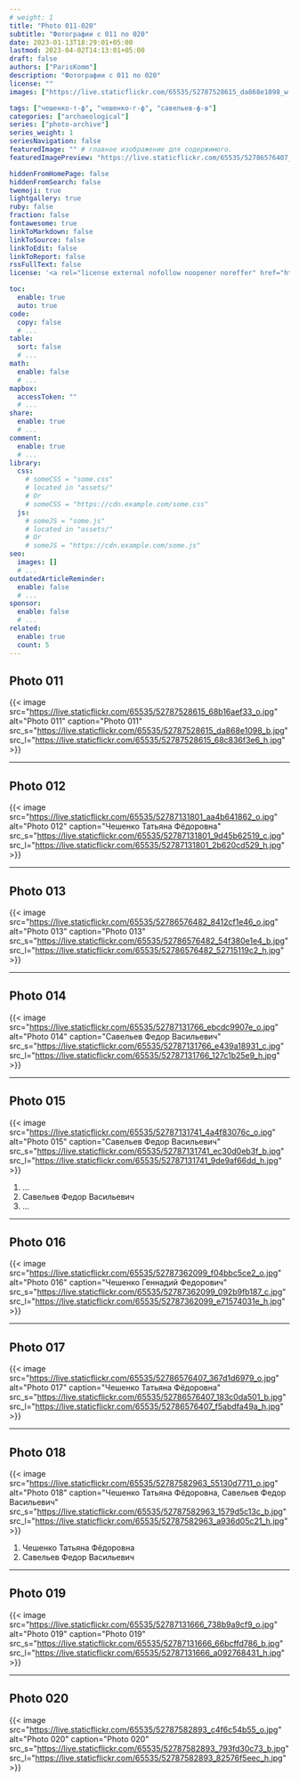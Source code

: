 ```yaml
---
# weight: 1
title: "Photo 011-020"
subtitle: "Фотографии с 011 по 020"
date: 2023-01-13T18:29:01+05:00
lastmod: 2023-04-02T14:13:01+05:00
draft: false
authors: ["ParisKomm"]
description: "Фотографии с 011 по 020"
license: ""
images: ["https://live.staticflickr.com/65535/52787528615_da868e1098_w.jpg"] # изображения страниц для Open Graph и Twitter Cards.

tags: ["чешенко-т-ф", "чешенко-г-ф", "савельев-ф-в"]
categories: ["archaeological"]
series: ["photo-archive"]
series_weight: 1
seriesNavigation: false
featuredImage: "" # главное изображение для содержимого.
featuredImagePreview: "https://live.staticflickr.com/65535/52786576407_183c0da501_b.jpg" # изображение для главной страницы.

hiddenFromHomePage: false
hiddenFromSearch: false
twemoji: true
lightgallery: true
ruby: false
fraction: false
fontawesome: true
linkToMarkdown: false
linkToSource: false
linkToEdit: false
linkToReport: false
rssFullText: false
license: '<a rel="license external nofollow noopener noreffer" href="https://creativecommons.org/licenses/by-nc-nd/4.0/" target="_blank">CC BY-NC-ND 4.0</a>'

toc:
  enable: true
  auto: true
code:
  copy: false
  # ...
table:
  sort: false
  # ...
math:
  enable: false
  # ...
mapbox:
  accessToken: ""
  # ...
share:
  enable: true
  # ...
comment:
  enable: true
  # ...
library:
  css:
    # someCSS = "some.css"
    # located in "assets/"
    # Or
    # someCSS = "https://cdn.example.com/some.css"
  js:
    # someJS = "some.js"
    # located in "assets/"
    # Or
    # someJS = "https://cdn.example.com/some.js"
seo:
  images: []
  # ...
outdatedArticleReminder:
  enable: false
  # ...
sponsor:
  enable: false
  # ...
related:
  enable: true
  count: 5
---
```


<!--more-->

## Photo 011

{{< image src="https://live.staticflickr.com/65535/52787528615_68b16aef33_o.jpg" alt="Photo 011" caption="Photo 011" src_s="https://live.staticflickr.com/65535/52787528615_da868e1098_b.jpg" src_l="https://live.staticflickr.com/65535/52787528615_68c836f3e6_h.jpg" >}}

***

## Photo 012

{{< image src="https://live.staticflickr.com/65535/52787131801_aa4b641862_o.jpg" alt="Photo 012" caption="Чешенко Татьяна Фёдоровна" src_s="https://live.staticflickr.com/65535/52787131801_9d45b62519_c.jpg" src_l="https://live.staticflickr.com/65535/52787131801_2b620cd529_h.jpg" >}}

***

## Photo 013

{{< image src="https://live.staticflickr.com/65535/52786576482_8412cf1e46_o.jpg" alt="Photo 013" caption="Photo 013" src_s="https://live.staticflickr.com/65535/52786576482_54f380e1e4_b.jpg" src_l="https://live.staticflickr.com/65535/52786576482_52715119c2_h.jpg" >}}

***

## Photo 014

{{< image src="https://live.staticflickr.com/65535/52787131766_ebcdc9907e_o.jpg" alt="Photo 014" caption="Савельев Федор Васильевич" src_s="https://live.staticflickr.com/65535/52787131766_e439a18931_c.jpg" src_l="https://live.staticflickr.com/65535/52787131766_127c1b25e9_h.jpg" >}}

***

## Photo 015

{{< image src="https://live.staticflickr.com/65535/52787131741_4a4f83076c_o.jpg" alt="Photo 015" caption="Савельев Федор Васильевич" src_s="https://live.staticflickr.com/65535/52787131741_ec30d0eb3f_b.jpg" src_l="https://live.staticflickr.com/65535/52787131741_9de9af66dd_h.jpg" >}}

1. ...
2. Савельев Федор Васильевич
3. ...

***

## Photo 016

{{< image src="https://live.staticflickr.com/65535/52787362099_f04bbc5ce2_o.jpg" alt="Photo 016" caption="Чешенко Геннадий Федорович" src_s="https://live.staticflickr.com/65535/52787362099_092b9fb187_c.jpg" src_l="https://live.staticflickr.com/65535/52787362099_e71574031e_h.jpg" >}}

***

## Photo 017

{{< image src="https://live.staticflickr.com/65535/52786576407_367d1d6979_o.jpg" alt="Photo 017" caption="Чешенко Татьяна Фёдоровна" src_s="https://live.staticflickr.com/65535/52786576407_183c0da501_b.jpg" src_l="https://live.staticflickr.com/65535/52786576407_f5abdfa49a_h.jpg" >}}

***

## Photo 018

{{< image src="https://live.staticflickr.com/65535/52787582963_55130d7711_o.jpg" alt="Photo 018" caption="Чешенко Татьяна Фёдоровна, Савельев Федор Васильевич" src_s="https://live.staticflickr.com/65535/52787582963_1579d5c13c_b.jpg" src_l="https://live.staticflickr.com/65535/52787582963_a936d05c21_h.jpg" >}}

1. Чешенко Татьяна Фёдоровна
2. Савельев Федор Васильевич

***

## Photo 019

{{< image src="https://live.staticflickr.com/65535/52787131666_738b9a9cf9_o.jpg" alt="Photo 019" caption="Photo 019" src_s="https://live.staticflickr.com/65535/52787131666_66bcffd786_b.jpg" src_l="https://live.staticflickr.com/65535/52787131666_a092768431_h.jpg" >}}

***

## Photo 020

{{< image src="https://live.staticflickr.com/65535/52787582893_c4f6c54b55_o.jpg" alt="Photo 020" caption="Photo 020" src_s="https://live.staticflickr.com/65535/52787582893_793fd30c73_b.jpg" src_l="https://live.staticflickr.com/65535/52787582893_82576f5eec_h.jpg" >}}

